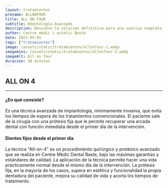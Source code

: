 ```yaml
---
layout: tratamientos
prename: ALLONFOUR
title: ALL ON FOUR
subtitle: Odontología Avanzada
descripcion: Descubre la solución definitiva para una sonrisa completa con nuestro revolucionario tratamiento de  all-on-4 y all-on-6 con sedación consciente.
author: Centre mèdic i estètic Basté
date: 2021-05-01
tags: ["tratamientos"]
image: /assets/static/tratamientos/allonfour-1.webp
imagemini: /assets/static/tratamientos/allonfour-2.webp
imageAlt: All on four
duracion: 30 minutos
---
```





## ALL ON 4
___


#### ¿En qué consiste?
Es una técnica avanzada de implantología, mínimamente invasiva, que evita los tiempos de espera de los tratamientos convencionales. El paciente sale de la cirugía con una prótesis fija que le permite recuperar una arcada dental con función inmediata desde el primer día de la intervención.


#### Dientes fijos desde el primer día
La técnica "All-on-4" es un procedimiento quirúrgico y protésico avanzado que se realiza en Centre Mèdic Dental Baste, bajo las máximas garantías y estándares de calidad. 
La aplicación de la técnica permite hacer una vida prácticamente normal desde el mismo día de la intervención.
La prótesis fija, en la mayoría de los casos, supera en estética y funcionalidad la propia dentadura del paciente, mejora su calidad de vida y acorta los tiempos de tratamiento.

